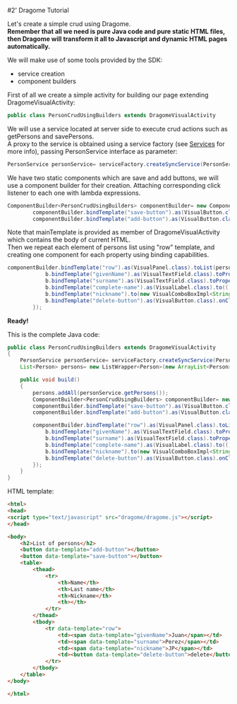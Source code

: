 
#2' Dragome Tutorial

Let's create a simple crud using Dragome.  
**Remember that all we need is pure Java code and pure static HTML files, then Dragome will transform it all to Javascript and dynamic HTML pages automatically.**


We will make use of some tools provided by the SDK: 
* service creation
* component builders

First of all we create a simple activity for building our page extending DragomeVisualActivity:
``` Java
public class PersonCrudUsingBuilders extends DragomeVisualActivity
```
We will use a service located at server side to execute crud actions such as getPersons and savePersons.  
A proxy to the service is obtained using a service factory (see [Services](services.md) for more info), passing PersonService interface as parameter:
``` Java
PersonService personService= serviceFactory.createSyncService(PersonService.class);
```

We have two static components which are save and add buttons, we will use a component builder for their creation. Attaching 
corresponding click listener to each one with lambda expressions.

``` Java
ComponentBuilder<PersonCrudUsingBuilders> componentBuilder= new ComponentBuilder<PersonCrudUsingBuilders>(mainPanel, this);
		componentBuilder.bindTemplate("save-button").as(VisualButton.class).onClick(() -> personService.savePersons(persons)).build();
		componentBuilder.bindTemplate("add-button").as(VisualButton.class).onClick(() -> persons.add(new Person())).build();
```

Note that mainTemplate is provided as member of DragomeVisualActivity which contains the body of current HTML.  
Then we repeat each element of persons list using "row" template, and creating one component for each property using binding capabilities.

``` Java
componentBuilder.bindTemplate("row").as(VisualPanel.class).toList(persons).repeat((person, b) -> {
			b.bindTemplate("givenName").as(VisualTextField.class).toProperty(Person::getGivenName, Person::setGivenName).build();
			b.bindTemplate("surname").as(VisualTextField.class).toProperty(Person::getSurname, Person::setSurname).build();
			b.bindTemplate("complete-name").as(VisualLabel.class).to(() -> person.getGivenName() + " " + person.getSurname()).build();
			b.bindTemplate("nickname").to(new VisualComboBoxImpl<String>("nickname", Arrays.asList("Pelusa", "Burrito", "Bocha", "Bruja"))).toProperty(Person::getNickname, Person::setNickname).build();
			b.bindTemplate("delete-button").as(VisualButton.class).onClick(() -> persons.remove(person)).build();
		});
```

**Ready!**

This is the complete Java code:
``` Java
public class PersonCrudUsingBuilders extends DragomeVisualActivity
{
    PersonService personService= serviceFactory.createSyncService(PersonService.class);
    List<Person> persons= new ListWrapper<Person>(new ArrayList<Person>());

	public void build()
	{
		persons.addAll(personService.getPersons());
		ComponentBuilder<PersonCrudUsingBuilders> componentBuilder= new ComponentBuilder<PersonCrudUsingBuilders>(mainPanel, this);
		componentBuilder.bindTemplate("save-button").as(VisualButton.class).onClick(() -> personService.savePersons(persons)).build();
		componentBuilder.bindTemplate("add-button").as(VisualButton.class).onClick(() -> persons.add(new Person())).build();

		componentBuilder.bindTemplate("row").as(VisualPanel.class).toList(persons).repeat((person, b) -> {
			b.bindTemplate("givenName").as(VisualTextField.class).toProperty(Person::getGivenName, Person::setGivenName).build();
			b.bindTemplate("surname").as(VisualTextField.class).toProperty(Person::getSurname, Person::setSurname).build();
			b.bindTemplate("complete-name").as(VisualLabel.class).to(() -> person.getGivenName() + " " + person.getSurname()).build();
			b.bindTemplate("nickname").to(new VisualComboBoxImpl<String>("nickname", Arrays.asList("Pelusa", "Burrito", "Bocha", "Bruja"))).toProperty(Person::getNickname, Person::setNickname).build();
			b.bindTemplate("delete-button").as(VisualButton.class).onClick(() -> persons.remove(person)).build();
		});
	}
}
```

HTML template:
``` HTML
<html>
<head>
<script type="text/javascript" src="dragome/dragome.js"></script>
</head>

<body>
	<h2>List of persons</h2>
	<button data-template="add-button"></button>
	<button data-template="save-button"></button>
	<table>
		<thead>
			<tr>
				<th>Name</th>
				<th>Last name</th>
				<th>Nickname</th>
				<th></th>
			</tr>
		</thead>
		<tbody>
			<tr data-template="row">
				<td><span data-template="givenName">Juan</span></td>
				<td><span data-template="surname">Perez</span></td>
				<td><span data-template="nickname">JP</span></td>
				<td><button data-template="delete-button">delete</button></td>
			</tr>
		</tbody>
	</table>
</body>

</html>
```






